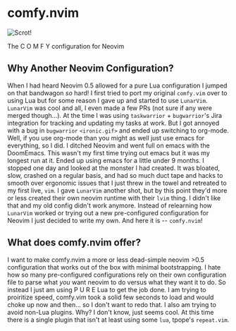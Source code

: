 # comfy.nvim

![Scrot!](https://user-images.githubusercontent.com/18722936/138169402-49a9175e-f435-4f64-bf8f-373a928abab1.png)

The C O M F Y configuration for Neovim

## Why Another Neovim Configuration?

When I had heard Neovim 0.5 allowed for a pure Lua configuration I jumped on that bandwagon _so_ hard! I first tried to port my original `comfy.vim` over to using Lua but for some reason I gave up and started to use `LunarVim`.
`LunarVim` was cool and all, I even made a few PRs (not sure if any were merged though...). At the time I was using `taskwarrior` + `bugwarrior`'s Jira integration for tracking and updating my tasks at work. But I got annoyed
with a bug in `bugwarrior` `<ironic.gif>` and ended up switching to org-mode. Well, if you use org-mode than you might as well just use emacs for everything, so I did. I ditched Neovim and went full on emacs with the DoomEmacs.
This wasn't my first time trying out emacs but it was my longest run at it. Ended up using emacs for a little under 9 months. I stopped one day and looked at the monster I had created. It was bloated, slow, crashed on a regular
basis, and had so much duct tape and hacks to smooth over ergonomic issues that I just threw in the towel and retreated to my first live, `vim`. I gave `LunarVim` another shot, but by this point they'd more or less created
their own neovim runtime with their `lvim` thing. I didn't like that and my old config didn't work anymore. Instead of relearning how `LunarVim` worked or trying out a new pre-configured configuration for Neovim I just decided
to write my own. And here it is -- `comfy.nvim`!

## What does comfy.nvim offer?

I want to make comfy.nvim a more or less dead-simple neovim >0.5 configuration that works out of the box with minimal bootstrapping. I hate how so many pre-configured configurations rely on their own configuration file to
parse what _you_ want neovim to do versus what they want it to do. So instead I just am using P U R E Lua to get the job done. I am trying to proiritize speed, comfy.vim took a solid few seconds to load and would choke up
now and then... so I don't want to redo that. I also am trying to avoid non-Lua plugins. Why? I don't know, just seems cool. At this time there is a single plugin that isn't at least using some `lua`, tpope's `repeat.vim`.
